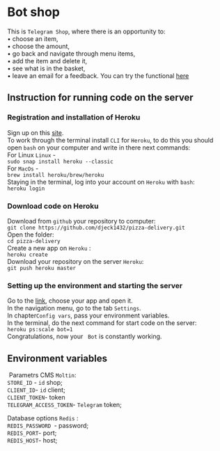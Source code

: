 # Bot shop
 This is ```Telegram Shop```, where there is an opportunity to:<br>
 • choose an item,<br>
 • choose the amount,<br>
 • go back and navigate through menu items,<br>
 • add the item and delete it,<br>
 • see what is in the basket,<br>
 • leave an email for a feedback. You can try the functional <a href='https://t.me/DevmanLesson3_bot'>here</a>

## Instruction for running code on the server

### Registration and installation of Heroku

Sign up on this  <a href='https://signup.heroku.com/dc'>site</a>.
<br>
To work through the terminal install ```CLI``` for ```Heroku```, to do this you should open ``bash`` on your computer and write in there next commands: 
<br>
For Linux  ```Linux``` -<br>
```sudo snap install heroku --classic```
<br>
For ```MacOs``` - <br>
```brew install heroku/brew/heroku```
<br>
Staying in the terminal, log into your account on ```Heroku``` with ```bash```:
<br>
```heroku login```
<br>
### Download code on Heroku

Download from ```github``` your repository to computer:
<br>
```git clone https://github.com/djeck1432/pizza-delivery.git```
<br>
Open the folder:
<br>
```cd pizza-delivery ```
<br>
Create a new app on ```Heroku``` :
<br>
```heroku create```
<br>
Download your repository on the server ```Heroku```:
<br>
```git push heroku master```
<br>

### Setting up the environment and starting the server

Go to the <a href='https://dashboard.heroku.com/apps'>link</a>, choose your app and open it.
<br>
In the navigation menu, go to the tab ```Settings```.
<br>
In chapter```Config vars```, pass your environment variables.
<br>
In the terminal, do the next command for start code on the server:<br>
```heroku ps:scale bot=1```
<br>
Congratulations, now your `` Bot`` is constantly working.
<a name='env'></a>


## Environment variables 
 Parametrs CMS ```Moltin```:
<br>
```STORE_ID``` - ```id``` shop;
<br>
```CLIENT_ID```- ```id``` client;
<br>
```CLIENT_TOKEN```- token 
<br>
```TELEGRAM_ACCESS_TOKEN```- ```Telegram``` token;
<br>

Database options ```Redis``` :
<br>
```REDIS_PASSWORD ```-  password;
<br>
```REDIS_PORT```- port;
<br>
```REDIS_HOST```- host;
